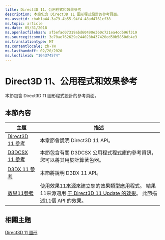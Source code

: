 ```yaml
---
title: Direct3D 11、公用程式和效果參考
description: 本節包含 Direct3D 11 圖形程式設計的參考頁面。
ms.assetid: cbab1a44-3a79-4b55-94f4-48ad4761cf38
ms.topic: article
ms.date: 05/31/2018
ms.openlocfilehash: af5efad07319abd60490e360c721ea4cd596f319
ms.sourcegitcommit: 3e70ae762629e244028b437420ed50b5850db4e3
ms.translationtype: MT
ms.contentlocale: zh-TW
ms.lasthandoff: 02/20/2020
ms.locfileid: "104374574"
---
```

# <a name="direct3d-11-utilities-and-effects-reference"></a>Direct3D 11、公用程式和效果參考

本節包含 Direct3D 11 圖形程式設計的參考頁面。

## <a name="in-this-section"></a>本節內容



| 主題                                                                     | 描述                                                                                                                                                                                                                                        |
|---------------------------------------------------------------------------|----------------------------------------------------------------------------------------------------------------------------------------------------------------------------------------------------------------------------------------------------|
| [Direct3D 11 參考](d3d11-graphics-reference.md)<br/>          | 本章節會說明 Direct3D 11 API。<br/>                                                                                                                                                                                       |
| [D3DCSX 11 參考](d3d11-graphics-reference-d3dcsx11.md)<br/>   | 本節包含有關 D3DCSX 公用程式程式庫的參考資訊，您可以將其用於計算著色器。<br/>                                                                                                                  |
| [D3DX 11 參考](d3d11-graphics-reference-d3dx11.md)<br/>       | 本節將說明 D3DX 11 API。<br/>                                                                                                                                                                                           |
| [效果11參考](d3d11-graphics-reference-effects11.md)<br/> | 使用效果11來源來建立您的效果類型應用程式。 結果11來源適用 [于 Direct3D 11 Update 的效果](https://github.com/Microsoft/FX11)。 此節描述11個 API 的效果。<br/> |



 

## <a name="related-topics"></a>相關主題

<dl> <dt>

[Direct3D 11 圖形](atoc-dx-graphics-direct3d-11.md)
</dt> </dl>

 

 





